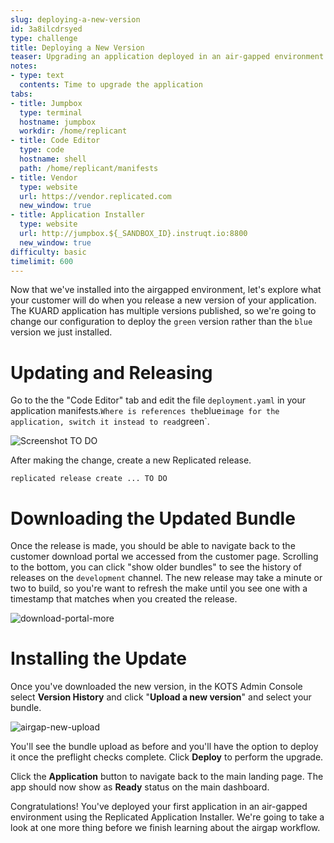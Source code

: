 ```yaml
---
slug: deploying-a-new-version
id: 3a8ilcdrsyed
type: challenge
title: Deploying a New Version
teaser: Upgrading an application deployed in an air-gapped environment
notes:
- type: text
  contents: Time to upgrade the application
tabs:
- title: Jumpbox
  type: terminal
  hostname: jumpbox
  workdir: /home/replicant
- title: Code Editor
  type: code
  hostname: shell
  path: /home/replicant/manifests
- title: Vendor
  type: website
  url: https://vendor.replicated.com
  new_window: true
- title: Application Installer
  type: website
  url: http://jumpbox.${_SANDBOX_ID}.instruqt.io:8800
  new_window: true
difficulty: basic
timelimit: 600
---
```


Now that we've installed into the airgapped environment, let's explore
what your customer will do when you release a new version of your
application. The KUARD application has multiple versions published, so
we're going to change our configuration to deploy the `green` version
rather than the `blue` version we just installed.

Updating and Releasing
======================

Go to the the "Code Editor" tab and edit the file `deployment.yaml` in
your application manifests.` Where is references the `blue` image for
the application, switch it instead to read `green`.

![Screenshot TO DO]()

After making the change, create a new Replicated release.

```shell
replicated release create ... TO DO
```

Downloading the Updated Bundle
==============================

Once the release is made, you should be able to navigate back to the
customer download portal we accessed from the customer page. Scrolling to
the bottom, you can click "show older bundles" to see the history of
releases on the `development` channel. The new release may take a minute
or two to build, so you're want to refresh the make until you see one
with a timestamp that matches when you created the release.

![download-portal-more](assets/download-portal-more.png)

Installing the Update
=====================

Once you've downloaded the new version, in the KOTS Admin Console
select **Version History** and click "**Upload a new version**" and
select your bundle.

![airgap-new-upload](assets/airgap-new-upload.png)

You'll see the bundle upload as before and you'll have the option to deploy
it once the preflight checks complete. Click **Deploy** to perform the
upgrade.

Click the **Application** button to navigate back to the main landing page.
The app should now show as **Ready** status on the main dashboard.

Congratulations! You've deployed your first application in an air-gapped
environment using the Replicated Application Installer. We're going to
take a look at one more thing before we finish learning about the airgap
workflow.
